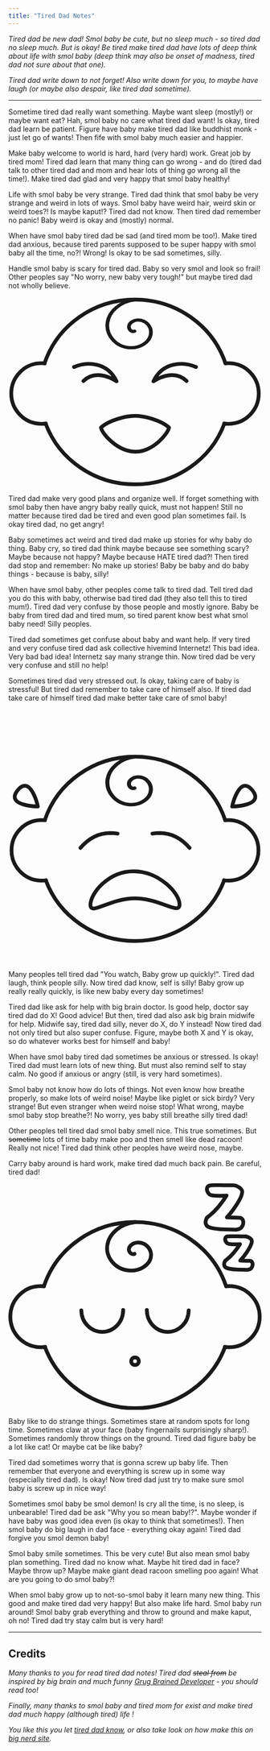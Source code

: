 ```yaml
---
title: "Tired Dad Notes"
---
```


*Tired dad be new dad! Smol baby be cute, but no sleep much - so tired dad no sleep much. But is okay! Be tired make tired dad have lots of deep think about life with smol baby (deep think may also be onset of madness, tired dad not sure about that one).*

*Tired dad write down to not forget! Also write down for you, to maybe have laugh (or maybe also despair, like tired dad sometime).*

---

Sometime tired dad really want something. Maybe want sleep (mostly!) or maybe want eat? Hah, smol baby no care what tired dad want! Is okay, tired dad learn be patient. Figure have baby make tired dad like buddhist monk - just let go of wants! Then fife with smol baby much easier and happier.

Make baby welcome to world is hard, hard (very hard) work. Great job by tired mom! Tired dad learn that many thing can go wrong - and do (tired dad talk to other tired dad and mom and hear lots of thing go wrong all the time!). Make tired dad glad and very happy that smol baby healthy!

Life with smol baby be very strange. Tired dad think that smol baby be very strange and weird in lots of ways. Smol baby have weird hair, weird skin or weird toes?! Is maybe kaput!? Tired dad not know. Then tired dad remember no panic! Baby weird is okay and (mostly) normal.

When have smol baby tired dad be sad (and tired mom be too!). Make tired dad anxious, because tired parents supposed to be super happy with smol baby all the time, no?! Wrong! Is okay to be sad sometimes, silly.  

Handle smol baby is scary for tired dad. Baby so very smol and look so frail! Other peoples say "No worry, new baby very tough!" but maybe tired dad not wholly believe. 

<div style="text-align:center;">
<svg role="img" viewBox="0 0 135.165 101.425" xml:space="preserve" xmlns="http://www.w3.org/2000/svg" style="opacity:1;fill:none;stroke:currentColor;stroke-width:2;stroke-linecap:round;stroke-linejoin:round;">
  <title>A laughing baby</title>
  <path d="M20.118 93.524c-.77.114-1.558.172-2.36.172-8.896 0-16.107-7.233-16.107-16.156 0-8.923 7.211-16.157 16.108-16.157.596 0 1.185.033 1.765.096m95.824 32.045c.77.114 1.558.172 2.36.172 8.896 0 16.108-7.233 16.108-16.156 0-8.923-7.212-16.157-16.108-16.157-.572 0-1.137.03-1.694.089m-.54 32.076a50.8 49.212 0 0 1-47.74 32.394 50.8 49.212 0 0 1-47.742-32.394m-.55-32.091a50.8 49.212 0 0 1 48.291-33.94 50.8 49.212 0 0 1 48.296 33.952" transform="translate(-.15 -26.017)" />
  <path style="stroke-width:8;" transform="matrix(-.07923 -.19997 .23281 -.06805 55.623 76.086)" d="M243.651 133.148c-.934-6.3 6.765-9.397 11.827-8.552 11.096 1.851 15.448 14.794 12.492 24.5-4.988 16.38-24.475 22.304-39.438 16.593-22.172-8.463-29.834-35.418-20.895-56.156 12.248-28.415 47.408-37.946 74.373-25.398 28.248 13.145 42.325 45.542 36.334 75.527" />
  <path d="M35.16 61.309c7.08-3.082 17.96-2.582 22.709 7.61-3.995-2.483-11.738-5.905-17.672-.172m60.11-7.438c-7.081-3.082-17.96-2.582-22.709 7.61 3.995-2.483 11.737-5.905 17.672-.172M67.732 87.344c-5.145 0-14.097 2.434-18.173 6.207.588 3.373 8.767 12.71 18.173 12.896 9.407.187 17.588-9.523 18.176-12.896-4.077-3.773-13.03-6.207-18.176-6.207z" transform="translate(-.15 -23.9)" />
</svg>
</div>

Tired dad make very good plans and organize well. If forget something with smol baby then have angry baby really quick, must not happen! Still no matter because tired dad be tired and even good plan sometimes fail. Is okay tired dad, no get angry!

Baby sometimes act weird and tired dad make up stories for why baby do thing. Baby cry, so tired dad think maybe because see something scary? Maybe because not happy? Maybe because HATE tired dad?! Then tired dad stop and remember: No make up stories! Baby be baby and do baby things - because is baby, silly!

When have smol baby, other peoples come talk to tired dad. Tell tired dad you do this with baby, otherwise bad tired dad (they also tell this to tired mum!). Tired dad very confuse by those people and mostly ignore. Baby be baby from tired dad and tired mum, so tired parent know best what smol baby need! Silly peoples.

Tired dad sometimes get confuse about baby and want help. If very tired and very confuse tired dad ask collective hivemind Internetz! This bad idea. Very bad bad idea! Internetz say many strange thin. Now tired dad be very very confuse and still no help!

Sometimes tired dad very stressed out. Is okay, taking care of baby is stressful! But tired dad remember to take care of himself also. If tired dad take care of himself tired dad make better take care of smol baby! 

<div style="text-align:center;">
<svg role="img" viewBox="0 0 135.467 135.467" xml:space="preserve" xmlns="http://www.w3.org/2000/svg"
style="fill:none;stroke:currentColor;stroke-width:2;stroke-linecap:round;stroke-linejoin:round;">
  <title>A crying baby</title>
  <path  d="M38.279 60.614c5.753-6.71 12.698-8.825 19.844-7.614m38.554 7.614c-5.753-6.71-12.699-8.825-19.844-7.614" transform="translate(.256 13.503)" />
  <path  d="M91.574 104.31c0 6.024-10.357-3.242-23.934-3.242-13.577 0-23.747 9.445-23.747 3.42 0-6.026 9.494-17.888 23.072-17.888 13.577 0 24.609 11.684 24.609 17.71z" />
  <path  d="M15.741 52.016s-17.755-.214-10.749-8.741c7.006-8.528 10.75 8.74 10.75 8.74zm103.984 0s17.756-.214 10.75-8.741c-7.007-8.528-10.75 8.74-10.75 8.74z" />
  <path  d="M20.118 93.524c-.77.114-1.558.172-2.36.172-8.896 0-16.107-7.233-16.107-16.156 0-8.923 7.211-16.157 16.108-16.157.596 0 1.185.033 1.765.096m95.824 32.045c.77.114 1.558.172 2.36.172 8.896 0 16.108-7.233 16.108-16.156 0-8.923-7.212-16.157-16.108-16.157-.572 0-1.137.03-1.694.089m-.54 32.076a50.8 49.212 0 0 1-47.74 32.394 50.8 49.212 0 0 1-47.742-32.394m-.55-32.091a50.8 49.212 0 0 1 48.291-33.94 50.8 49.212 0 0 1 48.296 33.952" transform="translate(0 -2.117)" />
  <path style="stroke-width:8.7" transform="matrix(-.07923 -.19997 .23281 -.06805 55.774 99.986)" d="M243.651 133.148c-.934-6.3 6.765-9.397 11.827-8.552 11.096 1.851 15.448 14.794 12.492 24.5-4.988 16.38-24.475 22.304-39.438 16.593-22.172-8.463-29.834-35.418-20.895-56.156 12.248-28.415 47.408-37.946 74.373-25.398 28.248 13.145 42.325 45.542 36.334 75.527" />
</svg>
</div>

Many peoples tell tired dad "You watch, Baby grow up quickly!". Tired dad laugh, think people silly. Now tired dad know, self is silly! Baby grow up really really quickly, is like new baby every day sometimes!

Tired dad like ask for help with big brain doctor. Is good help, doctor say tired dad do X! Good advice! But then, tired dad also ask big brain midwife for help. Midwife say, tired dad silly, never do X, do Y instead! Now tired dad not only tired but also super confuse. Figure, maybe both X and Y is okay, so do whatever works best for himself and baby!

When have smol baby tired dad sometimes be anxious or stressed. Is okay! Tired dad must learn lots of new thing. But must also remind self to stay calm. No good if anxious or angry (still, is very hard sometimes).

Smol baby not know how do lots of things. Not even know how breathe properly, so make lots of weird noise! Maybe like piglet or sick birdy? Very strange! But even stranger when weird noise stop! What wrong, maybe smol baby stop breathe?! No worry, yes baby still breathe silly tired dad!

Other peoples tell tired dad smol baby smell nice. This true sometimes. But ~~sometime~~ lots of time baby make poo and then smell like dead racoon! Really not nice! Tired dad think other peoples have weird nose, maybe.

Carry baby around is hard work, make tired dad much back pain. Be careful, tired dad!

<div style="text-align:center;">
<svg role="img" viewBox="0 0 134.165 119.946" xml:space="preserve" xmlns="http://www.w3.org/2000/svg" style="fill:none;stroke:currentColor;stroke-width:2;stroke-linecap:round;stroke-linejoin:round;">
<title>A sleeping baby</title>
  <path d="M112.487 1a255.2 255.2 0 0 0-3.394.018c-1.09.034-1.82.074-2.187.12-.976.138-1.54.677-1.689 1.619-.149.942.236 1.918 1.155 2.929.494.562 1.774.872 3.84.93 2.08.057 3.876.028 5.392-.087a51.943 51.943 0 0 1-4.237 5.84c-1.573 1.883-3.181 3.474-4.823 4.772-.184.149-.385.298-.603.447-.207.138-.476.385-.81.741-.562 1.034-.758 1.981-.585 2.842.183.862.608 1.47 1.274 1.826.448.253 1.08.471 1.895.655 1.78.39 3.893.625 6.339.706 2.458.08 4.645.149 6.563.206.482-.114.982-.229 1.499-.344.516-.115 1.005-.43 1.464-.947.85-1.218 1.108-2.372.775-3.463-.333-1.102-.993-1.636-1.981-1.602a234.56 234.56 0 0 1-6.58-.206c1.516-1.562 3.032-3.485 4.547-5.77 1.528-2.286 2.561-4.146 3.101-5.582.368-1.01.51-1.832.43-2.463-.068-.632-.55-1.27-1.446-1.912-.276-.184-.511-.333-.706-.448-.976-.551-1.872-.804-2.687-.758-.816.035-1.792.035-2.929 0a87.006 87.006 0 0 0-1.774-.017A96.054 96.054 0 0 1 112.487 1zm7.885 27.005c-1.094 0-1.949.004-2.565.012-.825.027-1.376.057-1.654.092-.738.104-1.163.512-1.276 1.224-.113.711.178 1.45.873 2.213.373.425 1.34.66 2.903.703 1.571.044 2.93.022 4.075-.065a39.26 39.26 0 0 1-3.202 4.414c-1.19 1.423-2.405 2.625-3.646 3.606-.14.113-.29.226-.456.339-.156.104-.36.29-.612.56-.425.78-.572 1.497-.442 2.148.139.651.46 1.11.963 1.38.339.19.816.356 1.432.495 1.346.295 2.943.473 4.791.534 1.858.06 3.512.112 4.961.156.365-.087.742-.174 1.133-.26.39-.087.76-.326 1.106-.717.643-.92.838-1.792.586-2.617-.251-.833-.75-1.237-1.497-1.21-2.109-.044-3.767-.096-4.973-.157 1.145-1.18 2.291-2.634 3.437-4.362 1.155-1.727 1.936-3.133 2.344-4.218.277-.764.386-1.384.325-1.862-.052-.477-.417-.96-1.094-1.445a11.534 11.534 0 0 0-.534-.339c-.737-.416-1.414-.607-2.03-.572-.617.026-1.355.026-2.214 0a65.712 65.712 0 0 0-1.34-.013 72.746 72.746 0 0 1-1.394-.04z" />
  <path d="M60.816 67.05c0 6.333-4.913 11.481-11.005 11.533-6.092.052-11.086-5.012-11.186-11.344m34.725-.19c0 6.334 4.912 11.482 11.004 11.534 6.093.052 11.086-5.012 11.186-11.344" />
  <path d="M69.083 94.124a2 2 0 0 1-2 2 2 2 0 0 1-2-2 2 2 0 0 1 2-2 2 2 0 0 1 2 2z" />
  <path d="M66.818 37.322c-1.393.616-2.724-.713-2.928-1.782-.448-2.345 2.22-4.096 4.714-4.166 4.21-.117 7.132 3.377 6.988 6.758-.214 5.01-5.882 8.376-11.419 8-7.585-.516-12.59-6.899-11.805-13.145.823-6.543 7.25-11.563 14.705-12.405" />
  <path d="M19.468 86.528c-.77.114-1.558.173-2.36.173C8.212 86.7 1 79.467 1 70.544s7.212-16.157 16.108-16.157c.597 0 1.186.033 1.766.096m95.824 32.045c.77.114 1.558.173 2.36.173 8.896 0 16.107-7.234 16.107-16.157s-7.211-16.157-16.108-16.157c-.572 0-1.137.03-1.693.089m-.54 32.076a50.8 49.212 0 0 1-47.741 32.394A50.8 49.212 0 0 1 19.34 86.552m-.55-32.091a50.8 49.212 0 0 1 48.292-33.94 50.8 49.212 0 0 1 48.296 33.952" />
</svg>
</div>

Baby like to do strange things. Sometimes stare at random spots for long time. Sometimes claw at your face (baby fingernails surprisingly sharp!). Sometimes randomly throw things on the ground. Tired dad figure baby be a lot like cat! Or maybe cat be like baby?

Tired dad sometimes worry that is gonna screw up baby life. Then remember that everyone and everything is screw up in some way (especially tired dad). Is okay! Now tired dad just try to make sure smol baby is screw up in nice way!

Sometimes smol baby be smol demon! Is cry all the time, is no sleep, is unbearable! Tired dad be ask "Why you so mean baby!?". Maybe wonder if have baby was good idea even (is okay to think that sometimes!). Then smol baby do big laugh in dad face - everything okay again! Tired dad forgive you smol demon baby!

Smol baby smile sometimes. This be very cute! But also mean smol baby plan something. Tired dad no know what. Maybe hit tired dad in face? Maybe throw up? Maybe make giant dead racoon smelling poo again! What are you going to do smol baby?!

When smol baby grow up to not-so-smol baby it learn many new thing. This good and make tired dad very happy! But also make life hard. Smol baby run around! Smol baby grab everything and throw to ground and make kaput, oh no! Tired dad try stay calm but is very hard!

---

## Credits 

*Many thanks to you for read tired dad notes! Tired dad ~~steal from~~ be inspired by big brain and much funny [Grug Brained Developer](https://grugbrain.dev/) - you should read too!*

*Finally, many thanks to smol baby and tired mom for exist and make tired dad much happy (although tired) life !*

*You like this you let [tired dad know](https://x.com/hschnedlitz), or also take look on how make this on [big nerd site](https://github.com/hschne/tired-dad-notes).*
